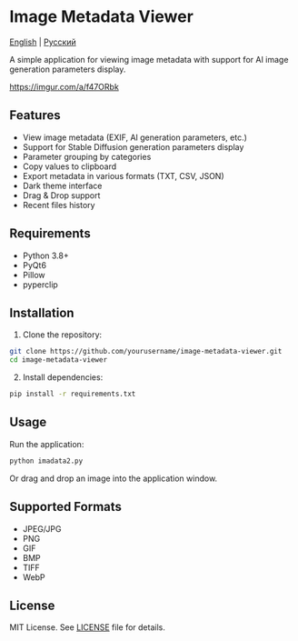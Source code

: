 # Image Metadata Viewer

[English](README.md) | [Русский](README.ru.md)

A simple application for viewing image metadata with support for AI image generation parameters display.

https://imgur.com/a/f47ORbk

## Features

- View image metadata (EXIF, AI generation parameters, etc.)
- Support for Stable Diffusion generation parameters display
- Parameter grouping by categories
- Copy values to clipboard
- Export metadata in various formats (TXT, CSV, JSON)
- Dark theme interface
- Drag & Drop support
- Recent files history

## Requirements

- Python 3.8+
- PyQt6
- Pillow
- pyperclip

## Installation

1. Clone the repository:
```bash
git clone https://github.com/yourusername/image-metadata-viewer.git
cd image-metadata-viewer
```

2. Install dependencies:
```bash
pip install -r requirements.txt
```

## Usage

Run the application:
```bash
python imadata2.py
```

Or drag and drop an image into the application window.

## Supported Formats

- JPEG/JPG
- PNG
- GIF
- BMP
- TIFF
- WebP

## License

MIT License. See [LICENSE](LICENSE) file for details. 
